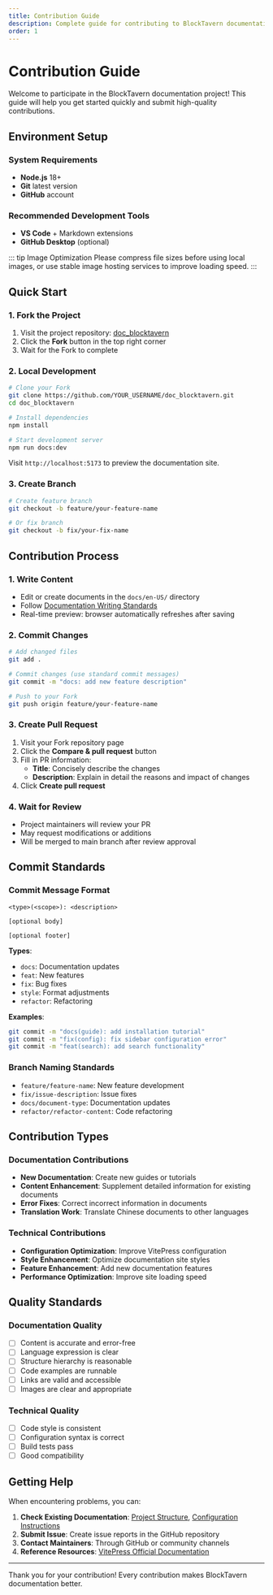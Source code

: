 ```yaml
---
title: Contribution Guide
description: Complete guide for contributing to BlockTavern documentation
order: 1
---
```


# Contribution Guide

Welcome to participate in the BlockTavern documentation project! This guide will help you get started quickly and submit high-quality contributions.

## Environment Setup

### System Requirements

- **Node.js** 18+ 
- **Git** latest version
- **GitHub** account

### Recommended Development Tools

- **VS Code** + Markdown extensions
- **GitHub Desktop** (optional)

::: tip Image Optimization
Please compress file sizes before using local images, or use stable image hosting services to improve loading speed.
:::

## Quick Start

### 1. Fork the Project

1. Visit the project repository: [doc_blocktavern](https://github.com/Re0XIAOPA/doc_blocktavern)
2. Click the **Fork** button in the top right corner
3. Wait for the Fork to complete

### 2. Local Development

```bash
# Clone your Fork
git clone https://github.com/YOUR_USERNAME/doc_blocktavern.git
cd doc_blocktavern

# Install dependencies
npm install

# Start development server
npm run docs:dev
```

Visit `http://localhost:5173` to preview the documentation site.

### 3. Create Branch

```bash
# Create feature branch
git checkout -b feature/your-feature-name

# Or fix branch
git checkout -b fix/your-fix-name
```

## Contribution Process

### 1. Write Content

- Edit or create documents in the `docs/en-US/` directory
- Follow [Documentation Writing Standards](./writing-docs.md)
- Real-time preview: browser automatically refreshes after saving

### 2. Commit Changes

```bash
# Add changed files
git add .

# Commit changes (use standard commit messages)
git commit -m "docs: add new feature description"

# Push to your Fork
git push origin feature/your-feature-name
```

### 3. Create Pull Request

1. Visit your Fork repository page
2. Click the **Compare & pull request** button
3. Fill in PR information:
   - **Title**: Concisely describe the changes
   - **Description**: Explain in detail the reasons and impact of changes
4. Click **Create pull request**

### 4. Wait for Review

- Project maintainers will review your PR
- May request modifications or additions
- Will be merged to main branch after review approval

## Commit Standards

### Commit Message Format

```
<type>(<scope>): <description>

[optional body]

[optional footer]
```

**Types**:
- `docs`: Documentation updates
- `feat`: New features
- `fix`: Bug fixes
- `style`: Format adjustments
- `refactor`: Refactoring

**Examples**:
```bash
git commit -m "docs(guide): add installation tutorial"
git commit -m "fix(config): fix sidebar configuration error"
git commit -m "feat(search): add search functionality"
```

### Branch Naming Standards

- `feature/feature-name`: New feature development
- `fix/issue-description`: Issue fixes
- `docs/document-type`: Documentation updates
- `refactor/refactor-content`: Code refactoring

## Contribution Types

### Documentation Contributions

- **New Documentation**: Create new guides or tutorials
- **Content Enhancement**: Supplement detailed information for existing documents
- **Error Fixes**: Correct incorrect information in documents
- **Translation Work**: Translate Chinese documents to other languages

### Technical Contributions

- **Configuration Optimization**: Improve VitePress configuration
- **Style Enhancement**: Optimize documentation site styles
- **Feature Enhancement**: Add new documentation features
- **Performance Optimization**: Improve site loading speed

## Quality Standards

### Documentation Quality

- [ ] Content is accurate and error-free
- [ ] Language expression is clear
- [ ] Structure hierarchy is reasonable
- [ ] Code examples are runnable
- [ ] Links are valid and accessible
- [ ] Images are clear and appropriate

### Technical Quality

- [ ] Code style is consistent
- [ ] Configuration syntax is correct
- [ ] Build tests pass
- [ ] Good compatibility

## Getting Help

When encountering problems, you can:

1. **Check Existing Documentation**: [Project Structure](./project-structure.md), [Configuration Instructions](./configuration.md)
2. **Submit Issue**: Create issue reports in the GitHub repository
3. **Contact Maintainers**: Through GitHub or community channels
4. **Reference Resources**: [VitePress Official Documentation](https://vitepress.dev/)

---

Thank you for your contribution! Every contribution makes BlockTavern documentation better.

<Contributors />

<GitHistoryInformation />